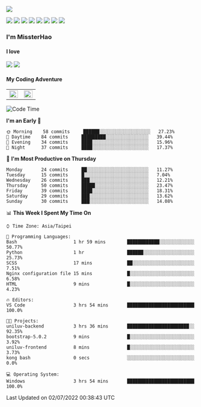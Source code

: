![](https://komarev.com/ghpvc/?username=MissterHao&color=ff69b4)

[![](https://img.shields.io/badge/Amazon%20AWS-%23232F3E?logo=amazon-aws&logoColor=white&style=for-the-badge)](https://aws.amazon.com/)
[![](https://img.shields.io/badge/Python-3776AB?style=for-the-badge&logo=python&logoColor=white)](https://www.djangoproject.com/)
[![](https://img.shields.io/badge/Django-092E20?style=for-the-badge&logo=django&logoColor=white)](https://www.python.org/)
[![](https://img.shields.io/badge/Flask-000000?style=for-the-badge&logo=flask&logoColor=white)](https://flask.palletsprojects.com/en/2.1.x/)
[![](https://img.shields.io/badge/go-%2300ADD8.svg?&style=for-the-badge&logo=go&logoColor=white)](https://golang.org/)
[![](https://img.shields.io/badge/javascript-%23F7DF1E.svg?&style=for-the-badge&logo=javascript&logoColor=black)](https://www.javascript.com/)
[![](https://img.shields.io/badge/mysql-%234479A1.svg?&style=for-the-badge&logo=mysql&logoColor=white)](https://www.mysql.com/)
[![](https://img.shields.io/badge/docker-%232496ED.svg?&style=for-the-badge&logo=docker&logoColor=white)](https://www.docker.com/)

### I'm MissterHao

#### I love  
![](https://img.shields.io/badge/Netflix-E50914?style=for-the-badge&logo=netflix&logoColor=white)
![](https://img.shields.io/badge/YouTube-FF0000?style=for-the-badge&logo=youtube&logoColor=white)

#### My Coding Adventure
<!-- Readme stats -->
<!-- https://github.com/anuraghazra/github-readme-stats -->
<table>
<tr>
    <td valign="top" width="50%">
    <img src="https://github-readme-stats.vercel.app/api?username=MissterHao&hide_border=true&show_icons=true&locale=en" align="left" style="width: 100%" />
    </td>
    <td valign="top" width="50%">
    <img src="https://github-readme-stats.vercel.app/api/top-langs?username=MissterHao&hide_border=true&show_icons=true&locale=en&layout=compact" align="left" style="width: 100%" />
    </td>
</tr>
</table>  


<!--START_SECTION:waka-->
![Code Time](http://img.shields.io/badge/Code%20Time-0%20secs-blue)

**I'm an Early 🐤** 

```text
🌞 Morning    58 commits     ██████░░░░░░░░░░░░░░░░░░░   27.23% 
🌆 Daytime    84 commits     █████████░░░░░░░░░░░░░░░░   39.44% 
🌃 Evening    34 commits     ████░░░░░░░░░░░░░░░░░░░░░   15.96% 
🌙 Night      37 commits     ████░░░░░░░░░░░░░░░░░░░░░   17.37%

```
📅 **I'm Most Productive on Thursday** 

```text
Monday       24 commits     ██░░░░░░░░░░░░░░░░░░░░░░░   11.27% 
Tuesday      15 commits     █░░░░░░░░░░░░░░░░░░░░░░░░   7.04% 
Wednesday    26 commits     ███░░░░░░░░░░░░░░░░░░░░░░   12.21% 
Thursday     50 commits     █████░░░░░░░░░░░░░░░░░░░░   23.47% 
Friday       39 commits     ████░░░░░░░░░░░░░░░░░░░░░   18.31% 
Saturday     29 commits     ███░░░░░░░░░░░░░░░░░░░░░░   13.62% 
Sunday       30 commits     ███░░░░░░░░░░░░░░░░░░░░░░   14.08%

```


📊 **This Week I Spent My Time On** 

```text
⌚︎ Time Zone: Asia/Taipei

💬 Programming Languages: 
Bash                     1 hr 59 mins        ████████████░░░░░░░░░░░░░   50.77% 
Python                   1 hr                ██████░░░░░░░░░░░░░░░░░░░   25.73% 
SCSS                     17 mins             ██░░░░░░░░░░░░░░░░░░░░░░░   7.51% 
Nginx configuration file 15 mins             █░░░░░░░░░░░░░░░░░░░░░░░░   6.58% 
HTML                     9 mins              █░░░░░░░░░░░░░░░░░░░░░░░░   4.23%

🔥 Editors: 
VS Code                  3 hrs 54 mins       █████████████████████████   100.0%

🐱‍💻 Projects: 
uniluv-backend           3 hrs 36 mins       ███████████████████████░░   92.35% 
bootstrap-5.0.2          9 mins              █░░░░░░░░░░░░░░░░░░░░░░░░   3.92% 
uniluv-frontend          8 mins              █░░░░░░░░░░░░░░░░░░░░░░░░   3.73% 
kong bash                0 secs              ░░░░░░░░░░░░░░░░░░░░░░░░░   0.0%

💻 Operating System: 
Windows                  3 hrs 54 mins       █████████████████████████   100.0%

```


 Last Updated on 02/07/2022 00:38:43 UTC
<!--END_SECTION:waka-->

<!--
**MissterHao/MissterHao** is a ✨ _special_ ✨ repository because its `README.md` (this file) appears on your GitHub profile.

Here are some ideas to get you started:

- 🔭 I’m currently working on ...
- 🌱 I’m currently learning ...
- 👯 I’m looking to collaborate on ...
- 🤔 I’m looking for help with ...
- 💬 Ask me about ...
- 📫 How to reach me: ...
- 😄 Pronouns: ...
- ⚡ Fun fact: ...
-->
